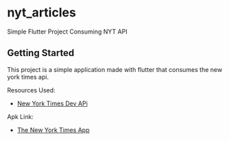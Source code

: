 # nyt_articles

Simple Flutter Project Consuming NYT API

## Getting Started

This project is a simple application made with flutter that consumes the new york times api.

Resources Used:

- [New York Times Dev APi](https://developer.nytimes.com/)

Apk Link:
 - [The New York Times App](https://tsfr.io/join/vjxhau?id=9963548)